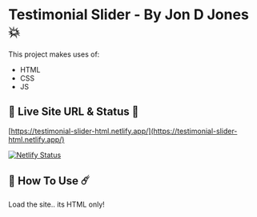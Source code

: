 # Testimonial Slider - By Jon D Jones 💥

This project makes uses of:

- HTML
- CSS
- JS

## 👻 Live Site URL & Status 👺

[https://testimonial-slider-html.netlify.app/](https://testimonial-slider-html.netlify.app/)

[![Netlify Status](https://api.netlify.com/api/v1/badges/596c3261-5a8d-4cdc-ab55-a804c67f5ded/deploy-status)](https://app.netlify.com/sites/testimontal-slider/deploys)

## 👾 How To Use ☄️

Load the site.. its HTML only!
